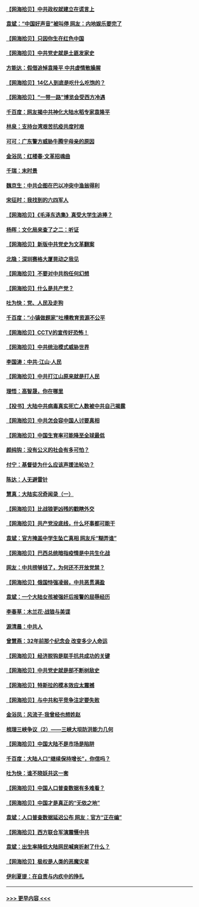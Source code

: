 #### [【网海拾贝】中共政权就建立在谎言上](../pages/nsc993/n12981880.md?t=05290651) 
#### [袁斌：“中国好声音”被叫停 网友：内地娱乐要完了](../pages/nsc993/n12981826.md?t=05290651) 
#### [【网海拾贝】只因你生在红色中国](../pages/nsc993/n12979096.md?t=05290651) 
#### [【网海拾贝】中共党史就是土匪发家史](../pages/nsc993/n12976478.md?t=05290651) 
#### [方能达：假借追悼袁隆平 中共虚情散臊腥](../pages/nsc993/n12976396.md?t=05290651) 
#### [【网海拾贝】14亿人到底是吃什么吃饱的？](../pages/nsc993/n12974125.md?t=05290651) 
#### [【网海拾贝】“一带一路”博览会受西方冷遇](../pages/nsc993/n12971787.md?t=05290651) 
#### [千百度：网友揭中共神化大陆水稻专家袁隆平](../pages/nsc993/n12971733.md?t=05290651) 
#### [林泉：支持台湾艰苦抗疫共度时艰](../pages/nsc993/n12971350.md?t=05290651) 
#### [可可：广东警方威胁牛腾宇母亲的原因](../pages/nsc993/n12971100.md?t=05290651) 
#### [金浴凤：红楼春·文革招魂曲](../pages/nsc993/n12970354.md?t=05290651) 
#### [千瑞：末时景](../pages/nsc993/n12970337.md?t=05290651) 
#### [魏京生：中共企图在巴以冲突中渔翁得利](../pages/nsc993/n12970286.md?t=05290651) 
#### [宋征时：我找到的六四军人](../pages/nsc993/n12970213.md?t=05290651) 
#### [【网海拾贝】《毛泽东选集》真受大学生追捧？](../pages/nsc993/n12968779.md?t=05290651) 
#### [杨晖：文化局来查了之二：听证](../pages/nsc993/n12966528.md?t=05290651) 
#### [【网海拾贝】新版中共党史为文革翻案](../pages/nsc993/n12967526.md?t=05290651) 
#### [北隐：深圳赛格大厦晃动之我见](../pages/nsc993/n12967393.md?t=05290651) 
#### [【网海拾贝】不要对中共抱任何幻想](../pages/nsc993/n12965222.md?t=05290651) 
#### [【网海拾贝】什么是共产党？](../pages/nsc993/n12962781.md?t=05290651) 
#### [吐为快：党、人民及走狗](../pages/nsc993/n12962747.md?t=05290651) 
#### [千百度：“小镇做题家”吐槽教育资源不公平](../pages/nsc993/n12962705.md?t=05290651) 
#### [【网海拾贝】CCTV的宣传好恐怖！](../pages/nsc993/n12959984.md?t=05290651) 
#### [【网海拾贝】中共统治模式威胁世界](../pages/nsc993/n12957622.md?t=05290651) 
#### [李国涛：中共‧江山‧人民](../pages/nsc993/n12957502.md?t=05290651) 
#### [【网海拾贝】中共打江山原来就是打人民](../pages/nsc993/n12954345.md?t=05290651) 
#### [理悟：高智晟，你在哪里](../pages/nsc993/n12953115.md?t=05290651) 
#### [【投书】大陆中共病毒真实死亡人数被中共自己揭露](../pages/nsc993/n12953050.md?t=05290651) 
#### [【网海拾贝】中共怎会容中国人讨要真相](../pages/nsc993/n12952161.md?t=05290651) 
#### [【网海拾贝】中国生育率可能降至全球最低](../pages/nsc993/n12948793.md?t=05290651) 
#### [颜纯钩：没有公义的社会有多可怕？](../pages/nsc993/n12947626.md?t=05290651) 
#### [付宁：基督徒为什么应该声援法轮功？](../pages/nsc993/n12947233.md?t=05290651) 
#### [陈达：人无避雷针](../pages/nsc993/n12947098.md?t=05290651) 
#### [慧真：大陆实况奇闻录（一）](../pages/nsc993/n12945811.md?t=05290651) 
#### [【网海拾贝】比战狼更凶残的戳瞎外交](../pages/nsc993/n12945717.md?t=05290651) 
#### [【网海拾贝】共产党没底线，什么坏事都可能干](../pages/nsc993/n12942090.md?t=05290651) 
#### [袁斌：官方掩盖中学生坠亡真相 网友斥“糊弄谁”](../pages/nsc993/n12942029.md?t=05290651) 
#### [【网海拾贝】巴西总统暗指疫情是中共生化战](../pages/nsc993/n12938999.md?t=05290651) 
#### [网友：中共捞够钱了，为何还不开放党禁？](../pages/nsc993/n12938952.md?t=05290651) 
#### [【网海拾贝】俄国恃强凌弱，中共恶贯满盈](../pages/nsc993/n12936626.md?t=05290651) 
#### [袁斌：一个大陆女孩被强奸后报警的屈辱经历](../pages/nsc993/n12936547.md?t=05290651) 
#### [李春草：木兰花·战狼与美谍](../pages/nsc993/n12935995.md?t=05290651) 
#### [源清晨：中共人](../pages/nsc993/n12935589.md?t=05290651) 
#### [曾慧燕：32年前那个纪念会 改变多少人命运](../pages/nsc993/n12934233.md?t=05290651) 
#### [【网海拾贝】经济脱钩是联手抗共成功的关键](../pages/nsc993/n12934176.md?t=05290651) 
#### [【网海拾贝】中共党史就是部不断树敌史](../pages/nsc993/n12932844.md?t=05290651) 
#### [【网海拾贝】特斯拉的模本效应太震撼](../pages/nsc993/n12925626.md?t=05290651) 
#### [【网海拾贝】与中共和平竞争注定要失败](../pages/nsc993/n12923326.md?t=05290651) 
#### [金浴凤：风流子‧我曾经也想姓赵](../pages/nsc993/n12920911.md?t=05290651) 
#### [梳理三峡争议（2）——三峡大坝防洪能力几何](../pages/nsc993/n12920173.md?t=05290651) 
#### [【网海拾贝】中国大陆不是市场是陷阱](../pages/nsc993/n12920143.md?t=05290651) 
#### [千百度：大陆人口“继续保持增长”，你信吗？](../pages/nsc993/n12918946.md?t=05290651) 
#### [吐为快：谁不晓妖共这一套](../pages/nsc993/n12918941.md?t=05290651) 
#### [【网海拾贝】中国人口普查数据有多难看？](../pages/nsc993/n12917822.md?t=05290651) 
#### [【网海拾贝】中国才是真正的“无依之地”](../pages/nsc993/n12915845.md?t=05290651) 
#### [袁斌：人口普查数据延迟公布 网友：官方“正在编”](../pages/nsc993/n12915748.md?t=05290651) 
#### [【网海拾贝】西方联合军演震慑中共](../pages/nsc993/n12913466.md?t=05290651) 
#### [袁斌：出生率降低大陆网民喊爽折射了什么？](../pages/nsc993/n12913365.md?t=05290651) 
#### [【网海拾贝】极权是人类的恶魔灾星](../pages/nsc993/n12910697.md?t=05290651) 
#### [伊利夏提：在自责与内疚中的挣扎](../pages/nsc993/n12910493.md?t=05290651) 

----
#### [ >>> 更早内容 <<< ](../indexes/nsc993-earlier.md)
